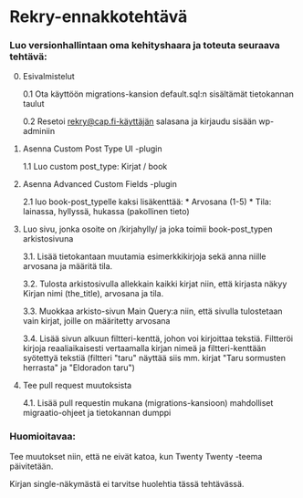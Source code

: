 # Rekry-ennakkotehtävä

### Luo versionhallintaan oma kehityshaara ja toteuta seuraava tehtävä:

0. Esivalmistelut
	
	0.1 Ota käyttöön migrations-kansion default.sql:n sisältämät tietokannan taulut

	0.2 Resetoi rekry@cap.fi-käyttäjän salasana ja kirjaudu sisään wp-adminiin

1. Asenna Custom Post Type UI -plugin
	
	1.1 Luo custom post_type: Kirjat / book

2. Asenna Advanced Custom Fields -plugin

	2.1 luo book-post_typelle kaksi lisäkenttää:
		* Arvosana (1-5)
		* Tila: lainassa, hyllyssä, hukassa (pakollinen tieto)

3. Luo sivu, jonka osoite on /kirjahylly/ ja joka toimii book-post_typen arkistosivuna
	
	3.1. Lisää tietokantaan muutamia esimerkkikirjoja sekä anna niille arvosana ja määritä tila.

	3.2. Tulosta arkistosivulla allekkain kaikki kirjat niin, että kirjasta näkyy Kirjan nimi (the_title), arvosana ja tila.

	3.3. Muokkaa arkisto-sivun Main Query:a niin, että sivulla tulostetaan vain kirjat, joille on määritetty arvosana

	3.4. Lisää sivun alkuun filtteri-kenttä, johon voi kirjoittaa tekstiä. Filtteröi kirjoja reaaliaikaisesti vertaamalla kirjan nimeä ja filtteri-kenttään syötettyä tekstiä (filtteri "taru" näyttää siis mm. kirjat "Taru sormusten herrasta" ja "Eldoradon taru")

4. Tee pull request muutoksista
	
	4.1. Lisää pull requestin mukana (migrations-kansioon) mahdolliset migraatio-ohjeet ja tietokannan dumppi


### Huomioitavaa:

Tee muutokset niin, että ne eivät katoa, kun Twenty Twenty -teema päivitetään.

Kirjan single-näkymästä ei tarvitse huolehtia tässä tehtävässä.